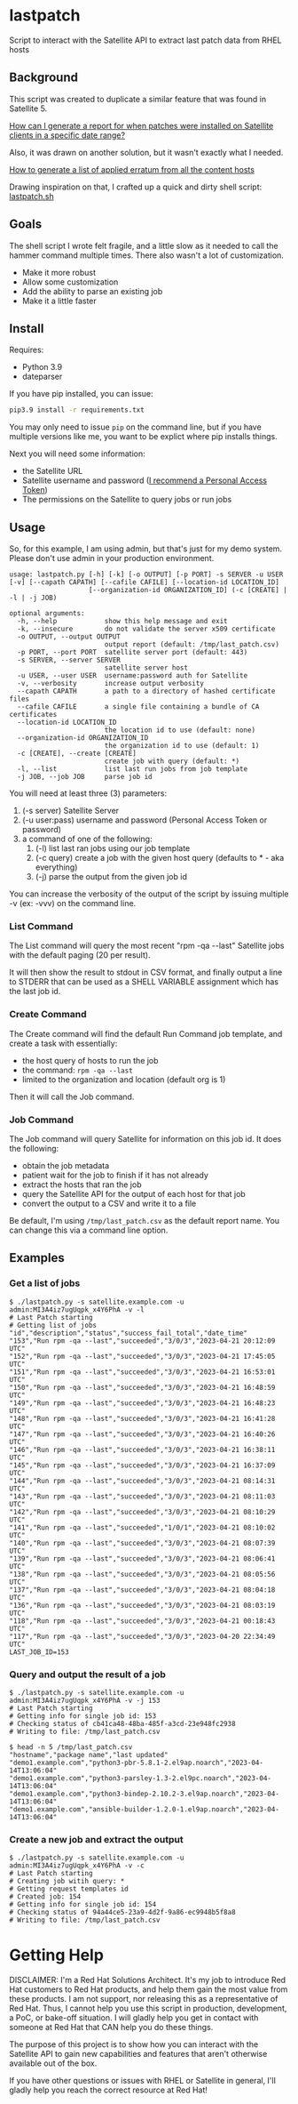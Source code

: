 # lastpatch
Script to interact with the Satellite API to extract last patch data from RHEL hosts

## Background

This script was created to duplicate a similar feature that was found in Satellite 5.

[How can I generate a report for when patches were installed on Satellite clients in a specific date range?][1]

Also, it was drawn on another solution, but it wasn't exactly what I needed.

[How to generate a list of applied erratum from all the content hosts][2]

Drawing inspiration on that, I crafted up a quick and dirty shell script: [lastpatch.sh](lastpatch.sh)

[1]: https://access.redhat.com/solutions/1241653
[2]: https://access.redhat.com/solutions/7001207

## Goals

The shell script I wrote felt fragile, and a little slow as it needed to call the hammer command multiple times. There also wasn't a lot of customization.

* Make it more robust
* Allow some customization
* Add the ability to parse an existing job
* Make it a little faster

## Install

Requires:
* Python 3.9
* dateparser

If you have pip installed, you can issue:

```bash
pip3.9 install -r requirements.txt
```

You may only need to issue `pip` on the command line, but if you have multiple versions like me, you want to be explict where pip installs things.

Next you will need some information:
* the Satellite URL
* Satellite username and password ([I recommend a Personal Access Token][3])
* The permissions on the Satellite to query jobs or run jobs

[3]: https://access.redhat.com/documentation/en-us/red_hat_satellite/6.11/html/api_guide/chap-red_hat_satellite-api_guide-authenticating_api_calls#Authenticating_API_Calls-PAT_Authentication_Overview

## Usage

So, for this example, I am using admin, but that's just for my demo system. Please don't use admin in your production environment.

```
usage: lastpatch.py [-h] [-k] [-o OUTPUT] [-p PORT] -s SERVER -u USER [-v] [--capath CAPATH] [--cafile CAFILE] [--location-id LOCATION_ID]
                    [--organization-id ORGANIZATION_ID] (-c [CREATE] | -l | -j JOB)

optional arguments:
  -h, --help            show this help message and exit
  -k, --insecure        do not validate the server x509 certificate
  -o OUTPUT, --output OUTPUT
                        output report (default: /tmp/last_patch.csv)
  -p PORT, --port PORT  satellite server port (default: 443)
  -s SERVER, --server SERVER
                        satellite server host
  -u USER, --user USER  username:password auth for Satellite
  -v, --verbosity       increase output verbosity
  --capath CAPATH       a path to a directory of hashed certificate files
  --cafile CAFILE       a single file containing a bundle of CA certificates
  --location-id LOCATION_ID
                        the location id to use (default: none)
  --organization-id ORGANIZATION_ID
                        the organization id to use (default: 1)
  -c [CREATE], --create [CREATE]
                        create job with query (default: *)
  -l, --list            list last run jobs from job template
  -j JOB, --job JOB     parse job id
```
  
You will need at least three (3) parameters:
1. (-s server) Satellite Server
2. (-u user:pass) username and password (Personal Access Token or password)
3. a command of one of the following:
   1. (-l) list last ran jobs using our job template
   2. (-c query) create a job with the given host query (defaults to * - aka everything)
   3. (-j) parse the output from the given job id

You can increase the verbosity of the output of the script by issuing multiple -v (ex: -vvv) on the command line.

### List Command

The List command will query the most recent "rpm -qa --last" Satellite jobs with the default paging (20 per result).

It will then show the result to stdout in CSV format, and finally output a line to STDERR that can be used as a SHELL VARIABLE assignment which has the last job id.

### Create Command

The Create command will find the default Run Command job template, and create a task with essentially:
* the host query of hosts to run the job
* the command: `rpm -qa --last`
* limited to the organization and location (default org is 1)

Then it will call the Job command.

### Job Command

The Job command will query Satellite for information on this job id. It does the following:
* obtain the job metadata
* patient wait for the job to finish if it has not already
* extract the hosts that ran the job
* query the Satellite API for the output of each host for that job
* convert the output to a CSV and write it to a file

Be default, I'm using `/tmp/last_patch.csv` as the default report name. You can change this via a command line option.

## Examples

### Get a list of jobs

```
$ ./lastpatch.py -s satellite.example.com -u admin:MI3A4iz7ugUqpk_x4Y6PhA -v -l
# Last Patch starting
# Getting list of jobs
"id","description","status","success_fail_total","date_time"
"153","Run rpm -qa --last","succeeded","3/0/3","2023-04-21 20:12:09 UTC"
"152","Run rpm -qa --last","succeeded","3/0/3","2023-04-21 17:45:05 UTC"
"151","Run rpm -qa --last","succeeded","3/0/3","2023-04-21 16:53:01 UTC"
"150","Run rpm -qa --last","succeeded","3/0/3","2023-04-21 16:48:59 UTC"
"149","Run rpm -qa --last","succeeded","3/0/3","2023-04-21 16:48:23 UTC"
"148","Run rpm -qa --last","succeeded","3/0/3","2023-04-21 16:41:28 UTC"
"147","Run rpm -qa --last","succeeded","3/0/3","2023-04-21 16:40:26 UTC"
"146","Run rpm -qa --last","succeeded","3/0/3","2023-04-21 16:38:11 UTC"
"145","Run rpm -qa --last","succeeded","3/0/3","2023-04-21 16:37:09 UTC"
"144","Run rpm -qa --last","succeeded","3/0/3","2023-04-21 08:14:31 UTC"
"143","Run rpm -qa --last","succeeded","3/0/3","2023-04-21 08:11:03 UTC"
"142","Run rpm -qa --last","succeeded","3/0/3","2023-04-21 08:10:29 UTC"
"141","Run rpm -qa --last","succeeded","1/0/1","2023-04-21 08:10:02 UTC"
"140","Run rpm -qa --last","succeeded","3/0/3","2023-04-21 08:07:39 UTC"
"139","Run rpm -qa --last","succeeded","3/0/3","2023-04-21 08:06:41 UTC"
"138","Run rpm -qa --last","succeeded","3/0/3","2023-04-21 08:05:56 UTC"
"137","Run rpm -qa --last","succeeded","3/0/3","2023-04-21 08:04:18 UTC"
"136","Run rpm -qa --last","succeeded","3/0/3","2023-04-21 08:03:19 UTC"
"118","Run rpm -qa --last","succeeded","3/0/3","2023-04-21 00:18:43 UTC"
"117","Run rpm -qa --last","succeeded","3/0/3","2023-04-20 22:34:49 UTC"
LAST_JOB_ID=153
```

### Query and output the result of a job

```
$ ./lastpatch.py -s satellite.example.com -u admin:MI3A4iz7ugUqpk_x4Y6PhA -v -j 153
# Last Patch starting
# Getting info for single job id: 153
# Checking status of cb41ca48-48ba-485f-a3cd-23e948fc2938
# Writing to file: /tmp/last_patch.csv

$ head -n 5 /tmp/last_patch.csv
"hostname","package name","last updated"
"demo1.example.com","python3-pbr-5.8.1-2.el9ap.noarch","2023-04-14T13:06:04"
"demo1.example.com","python3-parsley-1.3-2.el9pc.noarch","2023-04-14T13:06:04"
"demo1.example.com","python3-bindep-2.10.2-3.el9ap.noarch","2023-04-14T13:06:04"
"demo1.example.com","ansible-builder-1.2.0-1.el9ap.noarch","2023-04-14T13:06:04"
```

### Create a new job and extract the output

```
$ ./lastpatch.py -s satellite.example.com -u admin:MI3A4iz7ugUqpk_x4Y6PhA -v -c
# Last Patch starting
# Creating job witih query: *
# Getting request templates id
# Created job: 154
# Getting info for single job id: 154
# Checking status of 94a44ce5-23a9-4d2f-9a86-ec9948b5f8a8
# Writing to file: /tmp/last_patch.csv
```

# Getting Help

DISCLAIMER: I'm a Red Hat Solutions Architect. It's my job to introduce Red Hat customers to Red Hat products, and help them gain the most value from these products. I am not support, nor releasing this as a representative of Red Hat. Thus, I cannot help you use this script in production, development, a PoC, or bake-off situation. I will gladly help you get in contact with someone at Red Hat that CAN help you do these things.

The purpose of this project is to show how you can interact with the Satellite API to gain new capabilities and features that aren't otherwise available out of the box.

If you have other questions or issues with RHEL or Satellite in general, I'll gladly help you reach the correct resource at Red Hat!
